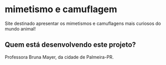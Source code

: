 # mimetismo e camuflagem
Site destinado apresentar os mimetismos e camuflagens mais curiosos do mundo animal! 

## Quem está desenvolvendo este projeto?

Professora Bruna Mayer, da cidade de Palmeira-PR. 

